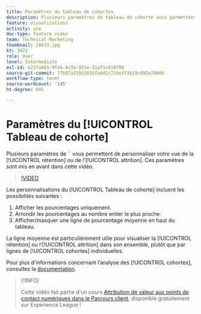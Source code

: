 ```yaml
---
title: Paramètres du tableau de cohortes
description: Plusieurs paramètres de tableau de cohorte vous permettent de personnaliser votre vue de la rétention ou de l’attrition. Ces paramètres sont mis en avant dans cette vidéo.
feature: Visualizations
activity: use
doc-type: feature video
team: Technical Marketing
thumbnail: 29433.jpg
kt: 3972
role: User
level: Intermediate
exl-id: b237a965-9fe6-4c9a-923e-31af1c019790
source-git-commit: 77b97a2593301bfa4d2c72de3f3b19c095e70600
workflow-type: tm+mt
source-wordcount: '145'
ht-degree: 84%

---
```


# Paramètres du [!UICONTROL Tableau de cohorte]

Plusieurs paramètres de ¨ vous permettent de personnaliser votre vue de la [!UICONTROL rétention] ou de l’[!UICONTROL attrition]. Ces paramètres sont mis en avant dans cette vidéo.

>[!VIDEO](https://video.tv.adobe.com/v/29433/?quality=12)

Les personnalisations du [!UICONTROL Tableau de cohorte] incluent les possibilités suivantes :

1. Afficher les pourcentages uniquement.
1. Arrondir les pourcentages au nombre entier le plus proche.
1. Afficher/masquer une ligne de pourcentage moyenne en haut du tableau.

La ligne moyenne est particulièrement utile pour visualiser la [!UICONTROL rétention] ou l’[!UICONTROL attrition] dans son ensemble, plutôt que par lignes de [!UICONTROL cohortes] individuelles.

Pour plus d’informations concernant l’analyse des [!UICONTROL cohortes], consultez la [documentation](https://experienceleague.adobe.com/docs/analytics/analyze/analysis-workspace/visualizations/cohort-table/t-cohort.html?lang=fr).

>[!INFO]
>
> Cette vidéo fait partie d&#39;un cours [Attribution de valeur aux points de contact numériques dans le Parcours client](https://experienceleague.adobe.com/?recommended=Analytics-U-1-2020.2&amp;lang=fr), disponible gratuitement sur Experience League !
